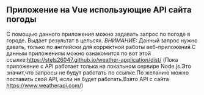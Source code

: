 ## Приложение на Vue использующие API сайта погоды

С помощью данного приложения можно задавать запрос по погоде в городе. Выдает результат в цельсях.
*ВНИМАНИЕ:* Данный запрос нужно давать, только по английски для корректной работы веб-приложения.С данным приложениям можно ознакомится по вот этой ссылке:https://stels26047.github.io/weather-application/dist/
(Пока приложение с API работает толька на локальном сервире Node.js.Это значит,что запросы не будут работать по ссылке.По желанию можно поставить свой API, если не будет работать.Взято API с сайта https://www.weatherapi.com/)
